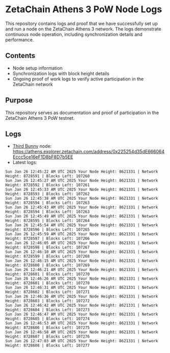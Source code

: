 # ZetaChain Athens 3 PoW Node Logs
This repository contains logs and proof that we have successfully set up and run a node on the ZetaChain Athens 3 network. The logs demonstrate continuous node operation, including synchronization details and performance.

## Contents
- Node setup information
- Synchronization logs with block height details
- Ongoing proof of work logs to verify active participation in the ZetaChain network

## Purpose
This repository serves as documentation and proof of participation in the ZetaChain Athens 3 PoW testnet.

## Logs

- [Third Bunny](https://thirdbunny.xyz/) node: https://athens.explorer.zetachain.com/address/0x225254d35dE666064Eccc5ce16eF1D8bF8D7b5EE
- Latest logs:
```
Sun Jan 26 12:45:22 AM UTC 2025 Your Node Height: 8621331 | Network Height: 8728591 | Blocks Left: 107260
Sun Jan 26 12:45:27 AM UTC 2025 Your Node Height: 8621331 | Network Height: 8728592 | Blocks Left: 107261
Sun Jan 26 12:45:33 AM UTC 2025 Your Node Height: 8621331 | Network Height: 8728593 | Blocks Left: 107262
Sun Jan 26 12:45:38 AM UTC 2025 Your Node Height: 8621331 | Network Height: 8728594 | Blocks Left: 107263
Sun Jan 26 12:45:43 AM UTC 2025 Your Node Height: 8621331 | Network Height: 8728594 | Blocks Left: 107263
Sun Jan 26 12:45:49 AM UTC 2025 Your Node Height: 8621331 | Network Height: 8728595 | Blocks Left: 107264
Sun Jan 26 12:45:54 AM UTC 2025 Your Node Height: 8621331 | Network Height: 8728596 | Blocks Left: 107265
Sun Jan 26 12:45:59 AM UTC 2025 Your Node Height: 8621331 | Network Height: 8728597 | Blocks Left: 107266
Sun Jan 26 12:46:05 AM UTC 2025 Your Node Height: 8621331 | Network Height: 8728598 | Blocks Left: 107267
Sun Jan 26 12:46:10 AM UTC 2025 Your Node Height: 8621331 | Network Height: 8728599 | Blocks Left: 107268
Sun Jan 26 12:46:15 AM UTC 2025 Your Node Height: 8621331 | Network Height: 8728600 | Blocks Left: 107269
Sun Jan 26 12:46:21 AM UTC 2025 Your Node Height: 8621331 | Network Height: 8728601 | Blocks Left: 107270
Sun Jan 26 12:46:26 AM UTC 2025 Your Node Height: 8621331 | Network Height: 8728601 | Blocks Left: 107270
Sun Jan 26 12:46:31 AM UTC 2025 Your Node Height: 8621331 | Network Height: 8728602 | Blocks Left: 107271
Sun Jan 26 12:46:36 AM UTC 2025 Your Node Height: 8621331 | Network Height: 8728603 | Blocks Left: 107272
Sun Jan 26 12:46:42 AM UTC 2025 Your Node Height: 8621331 | Network Height: 8728604 | Blocks Left: 107273
Sun Jan 26 12:46:47 AM UTC 2025 Your Node Height: 8621331 | Network Height: 8728605 | Blocks Left: 107274
Sun Jan 26 12:46:53 AM UTC 2025 Your Node Height: 8621331 | Network Height: 8728606 | Blocks Left: 107275
Sun Jan 26 12:46:58 AM UTC 2025 Your Node Height: 8621331 | Network Height: 8728607 | Blocks Left: 107276
Sun Jan 26 12:47:03 AM UTC 2025 Your Node Height: 8621331 | Network Height: 8728608 | Blocks Left: 107277
```
